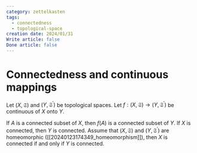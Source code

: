 ```yaml
---
category: zettelkasten
tags:
  - connectedness
  - topological-space
creation date: 2024/01/31
Write article: false
Done article: false
---
```

# Connectedness and continuous mappings

Let $(X, \mathfrak{S})$ and $(Y, \mathfrak{S}^\prime)$ be topological spaces. Let $f: (X, \mathfrak{S}) \rightarrow (Y, \mathfrak{S}^\prime)$ be continuous of $X$ onto $Y$.

If $A$ is a connected subset of $X$, then $f(A)$ is a connected subset of $Y$.
If $X$ is connected, then $Y$ is connected.
Assume that $(X, \mathfrak{S})$ and $(Y, \mathfrak{S}^\prime)$ are homeomorphic ([[20240123174349_homeomorphism]]), then $X$ is connected if and only if $Y$ is connected.





